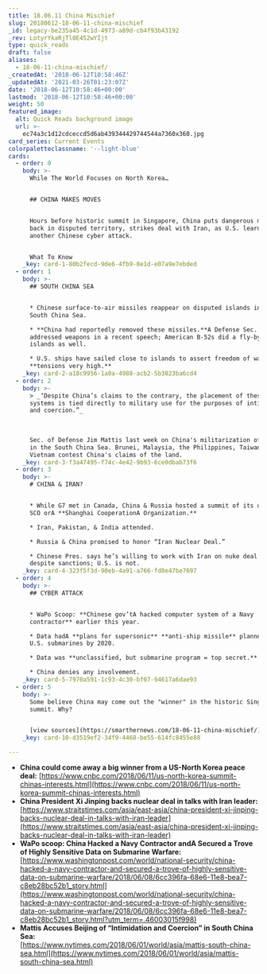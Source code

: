 ```yaml
---
title: 18.06.11 China Mischief
slug: 20180612-18-06-11-china-mischief
_id: legacy-be235a45-4c1d-4973-a89d-cb4f93b43192
_rev: LotyrYkaRjTl0E452wYIjt
type: quick_reads
draft: false
aliases:
  - 18-06-11-china-mischief/
_createdAt: '2018-06-12T10:58:46Z'
_updatedAt: '2021-03-26T01:23:07Z'
date: '2018-06-12T10:58:46+00:00'
lastmod: '2018-06-12T10:58:46+00:00'
weight: 50
featured_image:
  alt: Quick Reads background image
  url: >-
    ec74a3c1d12cdceccd5d6ab439344429744544a7360x360.jpg
card_series: Current Events
colorpaletteclassname: '--light-blue'
cards:
  - order: 0
    body: >-
      While The World Focuses on North Korea…


      ## CHINA MAKES MOVES


      Hours before historic summit in Singapore, China puts dangerous missiles
      back in disputed territory, strikes deal with Iran, as U.S. learns of yet
      another Chinese cyber attack.


      What To Know
    _key: card-1-80b2fecd-9de6-4fb9-8e1d-e07a9e7ebded
  - order: 1
    body: >-
      ## SOUTH CHINA SEA


      * Chinese surface-to-air missiles reappear on disputed islands in the
      South China Sea.

      * **China had reportedly removed these missiles.**A Defense Sec. Mattis
      addressed weapons in a recent speech; American B-52s did a fly-by of the
      islands as well.

      * U.S. ships have sailed close to islands to assert freedom of waterway;
      **tensions very high.**
    _key: card-2-a18c9956-1a0a-4988-acb2-5b3023ba6cd4
  - order: 2
    body: >-
      > _‘Despite China’s claims to the contrary, the placement of these weapons
      systems is tied directly to military use for the purposes of intimidation
      and coercion.”_  
        
        
        
      Sec. of Defense Jim Mattis last week on China's militarization of islands
      in the South China Sea. Brunei, Malaysia, the Philippines, Taiwan &
      Vietnam contest China's claims of the land.
    _key: card-3-f3a47495-f74c-4e42-9b93-6ce0dbab73f6
  - order: 3
    body: >-
      # CHINA & IRAN?


      * While G7 met in Canada, China & Russia hosted a summit of its own: The
      SCO orA **Shanghai CooperationA Organization.**

      * Iran, Pakistan, & India attended.

      * Russia & China promised to honor “Iran Nuclear Deal.”

      * Chinese Pres. says he’s willing to work with Iran on nuke deal & trade
      despite sanctions; U.S. is not.
    _key: card-4-323f5f3d-90eb-4a91-a766-fd8e47be7697
  - order: 4
    body: >-
      ## CYBER ATTACK


      * WaPo Scoop: **Chinese gov’tA hacked computer system of a Navy
      contractor** earlier this year.

      * Data hadA **plans for supersonic** **anti-ship missile** plannedA for
      U.S. submarines by 2020.

      * Data was **unclassified, but submarine program = top secret.**

      * China denies any involvement.
    _key: card-5-7970a591-1c93-4c30-bf07-94617a6dae93
  - order: 5
    body: >-
      Some believe China may come out the "winner" in the historic Singapore
      summit. Why?


      [view sources](https://smarthernews.com/18-06-11-china-mischief/)
    _key: card-10-d3519ef2-34f9-4468-be55-614fc8455e88

---
```

* **China could come away a big winner from a US-North Korea peace deal:** [https://www.cnbc.com/2018/06/11/us-north-korea-summit-chinas-interests.html](https://www.cnbc.com/2018/06/11/us-north-korea-summit-chinas-interests.html)
* **China President Xi Jinping backs nuclear deal in talks with Iran leader:** [https://www.straitstimes.com/asia/east-asia/china-president-xi-jinping-backs-nuclear-deal-in-talks-with-iran-leader](https://www.straitstimes.com/asia/east-asia/china-president-xi-jinping-backs-nuclear-deal-in-talks-with-iran-leader)
* **WaPo scoop: China Hacked a Navy Contractor andA Secured a Trove of Highly Sensitive Data on Submarine Warfare:**  
[https://www.washingtonpost.com/world/national-security/china-hacked-a-navy-contractor-and-secured-a-trove-of-highly-sensitive-data-on-submarine-warfare/2018/06/08/6cc396fa-68e6-11e8-bea7-c8eb28bc52b1_story.html](https://www.washingtonpost.com/world/national-security/china-hacked-a-navy-contractor-and-secured-a-trove-of-highly-sensitive-data-on-submarine-warfare/2018/06/08/6cc396fa-68e6-11e8-bea7-c8eb28bc52b1_story.html?utm_term=.46003015f998)
* **Mattis Accuses Beijing of “Intimidation and Coercion” in South China Sea:**  
[https://www.nytimes.com/2018/06/01/world/asia/mattis-south-china-sea.html](https://www.nytimes.com/2018/06/01/world/asia/mattis-south-china-sea.html)